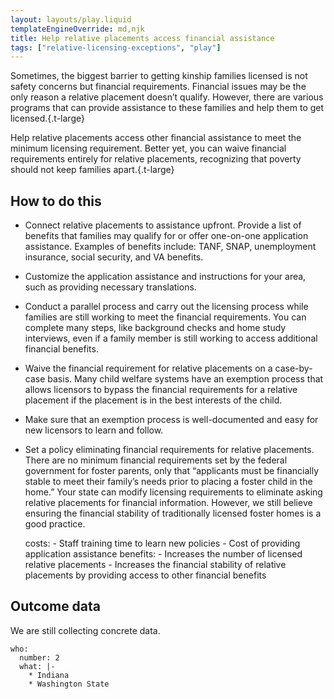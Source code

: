 ```yaml
---
layout: layouts/play.liquid
templateEngineOverride: md,njk
title: Help relative placements access financial assistance
tags: ["relative-licensing-exceptions", "play"]
---
```


Sometimes, the biggest barrier to getting kinship families licensed is not safety concerns but financial requirements. Financial issues may be the only reason a relative placement doesn’t qualify. However, there are various programs that can provide assistance to these families and help them to get licensed.{.t-large}

Help relative placements access other financial assistance to meet the minimum licensing requirement. Better yet, you can waive financial requirements entirely for relative placements, recognizing that poverty should not keep families apart.{.t-large}

## How to do this

* Connect relative placements to assistance upfront. Provide a list of benefits that families may qualify for or offer one-on-one application assistance. Examples of benefits include: TANF, SNAP, unemployment insurance, social security, and VA benefits.

* Customize the application assistance and instructions for your area, such as providing necessary translations.

* Conduct a parallel process and carry out the licensing process while families are still working to meet the financial requirements. You can complete many steps, like background checks and home study interviews, even if a family member is still working to access additional financial benefits.

* Waive the financial requirement for relative placements on a case-by-case basis. Many child welfare systems have an exemption process that allows licensors to bypass the financial requirements for a relative placement if the placement is in the best interests of the child.

* Make sure that an exemption process is well-documented and easy for new licensors to learn and follow.

* Set a policy eliminating financial requirements for relative placements. There are no minimum financial requirements set by the federal government for foster parents, only that “applicants must be financially stable to meet their family’s needs prior to placing a foster child in the home.” Your state can modify licensing requirements to eliminate asking relative placements for financial information. However, we still believe ensuring the financial stability of traditionally licensed foster homes is a good practice.

    costs:
      - Staff training time to learn new policies
      - Cost of providing application assistance
    benefits:
      - Increases the number of licensed relative placements
      - Increases the financial stability of relative placements by providing
        access to other financial benefits

## Outcome data

We are still collecting concrete data.

    who:
      number: 2
      what: |-
        * Indiana
        * Washington State
 